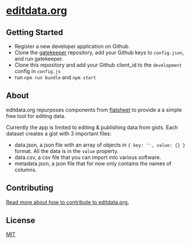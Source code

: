 # [editdata.org](http://editdata.org)

## Getting Started

* Register a new developer application on Github.
* Clone the [gatekeeper](https://github.com/prose/gatekeeper) repository, add your Github keys to `config.json`, and run gatekeeper.
* Clone this repository and add your Github client_id to the `development` config in `config.js`
* run `npm run bundle` and `npm start`

## About
editdata.org repurposes components from [flatsheet](http://github.com/flatsheet/flatsheet) to provide a a simple free tool for editing data.

Currently the app is limited to editing & publishing data from gists. Each dataset creates a gist with 3 important files:

- data.json, a json file with an array of objects in `{ key: '', value: {} }` format. All the data is in the `value` property.
- data.csv, a csv file that you can import into various software.
- metadata.json, a json file that for now only contains the names of columns.

## Contributing

[Read more about how to contribute to editdata.org.](CONTRIBUTING.md)

## License
[MIT](LICENSE.md)
